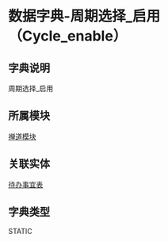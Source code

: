 # 数据字典-周期选择_启用（Cycle_enable）
## 字典说明
周期选择_启用

## 所属模块
[禅道模块](../module/zentao)

## 关联实体
[待办事宜表](../module/zentao/Todo)

## 字典类型
STATIC



